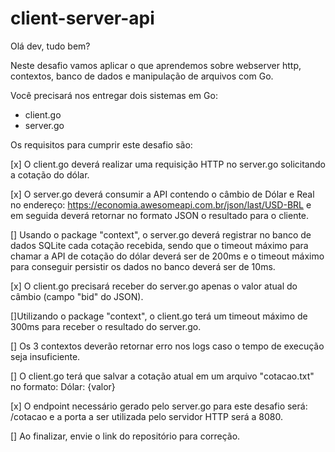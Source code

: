 # client-server-api

Olá dev, tudo bem?

Neste desafio vamos aplicar o que aprendemos sobre webserver http, contextos,
banco de dados e manipulação de arquivos com Go.

Você precisará nos entregar dois sistemas em Go:

- client.go
- server.go

Os requisitos para cumprir este desafio são:

[x] O client.go deverá realizar uma requisição HTTP no server.go solicitando a cotação do dólar.

[x] O server.go deverá consumir a API contendo o câmbio de Dólar e Real no endereço: https://economia.awesomeapi.com.br/json/last/USD-BRL e em seguida deverá retornar no formato JSON o resultado para o cliente.

[] Usando o package "context", o server.go deverá registrar no banco de dados SQLite cada cotação recebida, sendo que o timeout máximo para chamar a API de cotação do dólar deverá ser de 200ms e o timeout máximo para conseguir persistir os dados no banco deverá ser de 10ms.

[x] O client.go precisará receber do server.go apenas o valor atual do câmbio (campo "bid" do JSON).

[]Utilizando o package "context", o client.go terá um timeout máximo de 300ms para receber o resultado do server.go.

[] Os 3 contextos deverão retornar erro nos logs caso o tempo de execução seja insuficiente.

[] O client.go terá que salvar a cotação atual em um arquivo "cotacao.txt" no formato: Dólar: {valor}

[x] O endpoint necessário gerado pelo server.go para este desafio será: /cotacao e a porta a ser utilizada pelo servidor HTTP será a 8080.

[] Ao finalizar, envie o link do repositório para correção.
